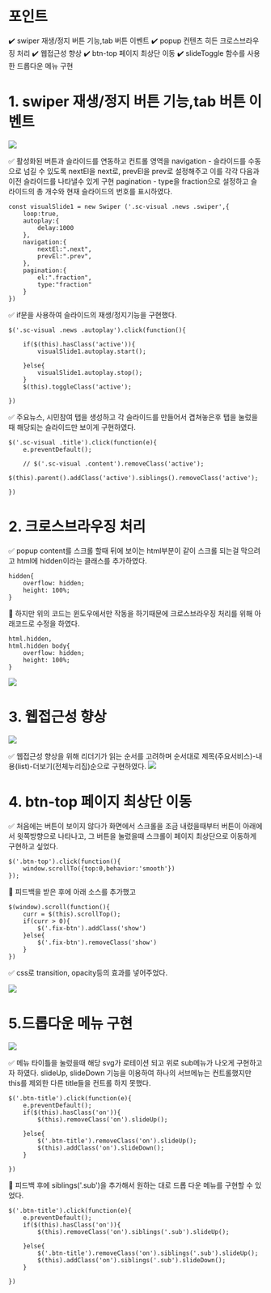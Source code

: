 

# 포인트 

✔️ swiper 재생/정지 버튼 기능,tab 버튼 이벤트 
✔️ popup 컨텐츠 히든 크로스브라우징 처리
✔️ 웹접근성 향상
✔️ btn-top 페이지 최상단 이동
✔️ slideToggle 함수를 사용한 드롭다운 메뉴 구현


# 1. swiper 재생/정지 버튼 기능,tab 버튼 이벤트 
![](https://velog.velcdn.com/images/wjdaldus2017/post/e47a031c-92a5-4971-95ea-ff4b302bfa5b/image.png)


  ✅ 활성화된 버튼과 슬라이드를 연동하고 컨트롤 영역을
  navigation - 슬라이드를 수동으로 넘길 수 있도록 nextEl을 next로, prevEl을 prev로 설정해주고 이를 각각 다음과 이전 슬라이드를 나타낼수 있게 구현
pagination - type을 fraction으로 설정하고 슬라이드의 총 개수와 현재 슬라이드의 번호를 표시하였다.
```
const visualSlide1 = new Swiper ('.sc-visual .news .swiper',{
    loop:true,
    autoplay:{
        delay:1000
    },
    navigation:{
        nextEl:".next",
        prevEl:".prev",
    },
    pagination:{
        el:".fraction",
        type:"fraction"
    }
})
```
✅ if문을 사용하여 슬라이드의 재생/정지기능을 구현했다.
```
$('.sc-visual .news .autoplay').click(function(){

    if($(this).hasClass('active')){
        visualSlide1.autoplay.start();

    }else{
        visualSlide1.autoplay.stop();
    }
    $(this).toggleClass('active');
    
})
```
✅ 주요뉴스, 시민참여 탭을 생성하고 각 슬라이드를 만들어서 겹쳐놓은후 탭을 눌렀을때 해당되는 슬라이드만 보이게 구현하였다.
```
$('.sc-visual .title').click(function(e){
    e.preventDefault();

    // $('.sc-visual .content').removeClass('active');
    $(this).parent().addClass('active').siblings().removeClass('active');

})
```
# 2. 크로스브라우징 처리
✅  popup content를 스크롤 할때 뒤에 보이는 html부분이 같이 스크롤 되는걸 막으려고 html에 hidden이라는 클래스를 추가하였다.
```
hidden{
    overflow: hidden;
    height: 100%;
}

```

🌟 하지만 위의 코드는 윈도우에서만 작동을 하기때문에 크로스브라우징 처리를 위해 아래코드로 수정을 하였다.
```
html.hidden,
html.hidden body{
    overflow: hidden;
    height: 100%;
}
```
![](https://velog.velcdn.com/images/wjdaldus2017/post/7b7bb28d-48e0-4671-a8b2-36878b04d4aa/image.png)
# 3. 웹접근성 향상
![](https://velog.velcdn.com/images/wjdaldus2017/post/30734b3c-0628-428d-a7c0-d617a97d51b3/image.png)

✅ 웹접근성 향상을 위해 리더기가 읽는 순서를 고려하며 순서대로 제목(주요서비스)-내용(list)-더보기(전체누리집)순으로 구현하였다.
![](https://velog.velcdn.com/images/wjdaldus2017/post/e9ca1b45-bb67-4fd3-8d63-45f534ff4a03/image.png)


# 4. btn-top 페이지 최상단 이동
✅ 처음에는 버튼이 보이지 않다가 화면에서 스크롤을 조금 내렸을때부터 버튼이 아래에서 윗쪽방향으로 나타나고, 그 버튼을 눌렀을때 스크롤이 페이지 최상단으로 이동하게 구현하고 싶었다.
```
$('.btn-top').click(function(){
    window.scrollTo({top:0,behavior:'smooth'})
});
```
🌟 피드백을 받은 후에 아래 소스를 추가했고
```
$(window).scroll(function(){
    curr = $(this).scrollTop();
    if(curr > 0){
        $('.fix-btn').addClass('show')
    }else{
        $('.fix-btn').removeClass('show')
    }
})
```
✅ css로 transition, opacity등의 효과를 넣어주었다.

![](https://velog.velcdn.com/images/wjdaldus2017/post/2287db51-448b-4e7a-bcf4-1558e1f87e03/image.png)

# 5.드롭다운 메뉴 구현
![](https://velog.velcdn.com/images/wjdaldus2017/post/722772f3-0f0d-48bc-a17e-f037c065e075/image.png)

✅ 메뉴 타이틀을 눌렀을때 해당 svg가 로테이션 되고 위로 sub메뉴가 나오게 구현하고자 하였다.
slideUp, slideDown 기능을 이용하여 하나의 서브메뉴는 컨트롤했지만 this를 제외한 다른 title들을 컨트롤 하지 못했다.
```
$('.btn-title').click(function(e){
    e.preventDefault();
    if($(this).hasClass('on')){
        $(this).removeClass('on').slideUp();

    }else{
        $('.btn-title').removeClass('on').slideUp();
        $(this).addClass('on').slideDown();
    }

})

```


🌟 피드백 후에 siblings('.sub')을 추가해서 원하는 대로 드롭 다운 메뉴를 구현할 수 있었다.


```
$('.btn-title').click(function(e){
    e.preventDefault();
    if($(this).hasClass('on')){
        $(this).removeClass('on').siblings('.sub').slideUp();

    }else{
        $('.btn-title').removeClass('on').siblings('.sub').slideUp();
        $(this).addClass('on').siblings('.sub').slideDown();
    }

})
```









  

            
            
            
            